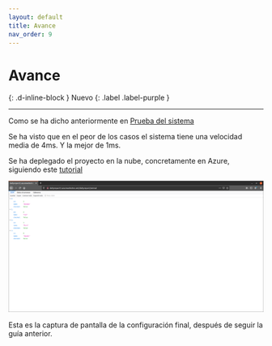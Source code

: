 ```yaml
---
layout: default
title: Avance
nav_order: 9
---
```


# Avance
{: .d-inline-block }
Nuevo
{: .label .label-purple }


---

Como se ha dicho anteriormente en [Prueba del sistema](https://guillergood.github.io/DailyReport-2.0/docs/Testeo.html)

Se ha visto que en el peor de los casos el sistema tiene una velocidad media de 4ms. Y la mejor de 1ms.

Se ha deplegado el proyecto en la nube, concretamente en Azure, siguiendo este [tutorial](https://docs.microsoft.com/es-es/azure/app-service/tutorial-multi-container-app)

![](../img/azure.png)

Esta es la captura de pantalla de la configuración final, después de seguir la guía anterior.